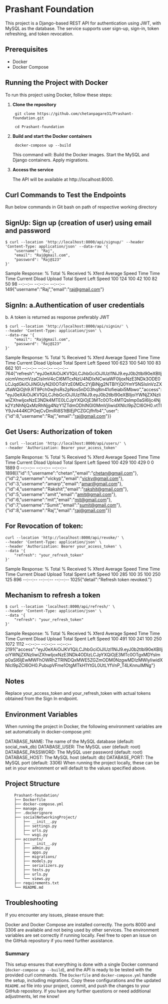 # Prashant Foundation

This project is a Django-based REST API for authentication using JWT, with MySQL as the database. The service supports user sign-up, sign-in, token refreshing, and token revocation.

## Prerequisites

- Docker
- Docker Compose

## Running the Project with Docker

To run this project using Docker, follow these steps:

1. **Clone the repository**

        git clone https://github.com/chetanpagare31/Prashant-foundation.git
   
        cd Prashant-foundation

2. **Build and start the Docker containers**
    
        docker-compose up --build

    This command will:
        Build the Docker images.
        Start the MySQL and Django containers.
        Apply migrations.


3. **Access the service**

    The API will be available at http://localhost:8000.

## Curl Commands to Test the Endpoints

Run below commands in Git bash on path of respective working directory 

## SignUp: Sign up (creation of user) using email and password

    $ curl --location 'http://localhost:8000/api/signup/' --header 'Content-Type: application/json' --data-raw '{
        "username": "Raj",
        "email": "Raj@gmail.com",
        "password": "Raj@123"
    }'

Sample Response:
  % Total    % Received % Xferd  Average Speed   Time    Time     Time  Current
                                 Dload  Upload   Total   Spent    Left  Speed
100   124  100    42  100    82     50     98 --:--:-- --:--:-- --:--:--   149{"username":"Raj","email":"raj@gmail.com"}


## SignIn: a.Authentication of user credentials 
b. A token is returned as response preferably JWT

    $ curl --location 'http://localhost:8000/api/signin/' \
    --header 'Content-Type: application/json' \
    --data-raw '{
        "email": "Raj@gmail.com",
        "password": "Raj@123"
    }'

Sample Response: 
  % Total    % Received % Xferd  Average Speed   Time    Time     Time  Current
                                 Dload  Upload   Total   Spent    Left  Speed
100   623  100   540  100    83    662    101 --:--:-- --:--:-- --:--:--   764{"refresh":"eyJ0eXAiOiJKV1QiLCJhbGciOiJIUzI1NiJ9.eyJ0b2tlbl90eXBlIjoicmVmcmVzaCIsImV4cCI6MTcxNzU4NDIxNCwiaWF0IjoxNzE3NDk3ODE0LCJqdGkiOiJiNGUyN2I0OTdiYzE0MDc2YjBiNjg2NTBlYjQ0YmY5NSIsInVzZXJfaWQiOjh9.RT9Pch0wjhsRs2pNos5nDG3hq8in41ofieiabi5Mbwo","access":"eyJ0eXAiOiJKV1QiLCJhbGciOiJIUzI1NiJ9.eyJ0b2tlbl90eXBlIjoiYWNjZXNzIiwiZXhwIjoxNzE3NDk4MTE0LCJpYXQiOjE3MTc0OTc4MTQsImp0aSI6Ijc4Njk2YzNhNjQxMzRhNjg4NzY1ZTdmODhlNGI0MmVjIiwidXNlcl9pZCI6OH0.vtTIY9Jv444KCPOejCvDmiRi8S1tBIEjPCZGCjfhfb4","user":{"id":8,"username":"Raj","email":"raj@gmail.com"}}




## Get Users: Authorization of token


    $ curl --location 'http://localhost:8000/api/users/' \
    --header 'Authorization: Bearer your_access_token'

Sample Response:
  % Total    % Received % Xferd  Average Speed   Time    Time     Time  Current
                                 Dload  Upload   Total   Spent    Left  Speed
100   429  100   429    0     0   1889      0 --:--:-- --:--:-- --:--:--  1898[{"id":1,"username":"chetan","email":"chetan@gmail.com"},{"id":2,"username":"vickyp","email":"vicky@gmail.com"},{"id":3,"username":"amarp","email":"amar@gmail.com"},{"id":4,"username":"Rakshit","email":"rakshit@gmail.com"},{"id":5,"username":"amit","email":"amit@gmail.com"},{"id":6,"username":"mit","email":"mit@gmail.com"},{"id":7,"username":"Sumit","email":"sumit@gmail.com"},{"id":8,"username":"Raj","email":"raj@gmail.com"}]





## For Revocation of token: 

    curl --location 'http://localhost:8000/api/revoke/' \
    --header 'Content-Type: application/json' \
    --header 'Authorization: Bearer your_access_token' \
    --data '{
        "refresh": "your_refresh_token"
    }'

Sample Response:
  % Total    % Received % Xferd  Average Speed   Time    Time     Time  Current
                                 Dload  Upload   Total   Spent    Left  Speed
100   285  100    35  100   250    125    896 --:--:-- --:--:-- --:--:--  1025{"detail":"Refresh token revoked."}



## Mechanism to refresh a token

    $ curl --location 'localhost:8000/api/refresh/' \
    --header 'Content-Type: application/json' \
    --data '{
        "refresh": "your_refresh_token"
    }'

Sample Response:
  % Total    % Received % Xferd  Average Speed   Time    Time     Time  Current
                                 Dload  Upload   Total   Spent    Left  Speed
100   491  100   241  100   250   1072   1112 --:--:-- --:--:-- --:--:--  2191{"access":"eyJ0eXAiOiJKV1QiLCJhbGciOiJIUzI1NiJ9.eyJ0b2tlbl90eXBlIjoiYWNjZXNzIiwiZXhwIjoxNzE3NDk4ODIzLCJpYXQiOjE3MTc0OTgxMDYsImp0aSI6IjEwMWFhOWRhZTRlNDQxMWE5ZGZmODM0NzgwMDIzMWIyIiwidXNlcl9pZCI6OH0.PubupVFme1OtgMTkH1YtGL0UtLYfVnP_T4LKnnuIMNg"}




## Notes

Replace your_access_token and your_refresh_token with actual tokens obtained from the Sign In endpoint.

## Environment Variables

When running the project in Docker, the following environment variables are set automatically in docker-compose.yml:

DATABASE_NAME: The name of the MySQL database (default: social_nwk_db)
DATABASE_USER: The MySQL user (default: root)
DATABASE_PASSWORD: The MySQL user password (default: root)
DATABASE_HOST: The MySQL host (default: db)
DATABASE_PORT: The MySQL port (default: 3306)
When running the project locally, these can be set in your environment or will default to the values specified above.

## Project Structure
        
        Prashant-foundation/
        ├── Dockerfile
        ├── docker-compose.yml
        ├── manage.py
        ├── .dockerignore
        ├── socialNetworkingProject/
        │   ├── __init__.py
        │   ├── settings.py
        │   ├── urls.py
        │   └── wsgi.py
        ├── accounts/
        │   ├── __init__.py
        │   ├── admin.py
        │   ├── apps.py
        │   ├── migrations/
        │   ├── models.py
        │   ├── serializers.py
        │   ├── tests.py
        │   ├── urls.py
        │   └── views.py
        ├── requirements.txt
        └── README.md

## Troubleshooting

If you encounter any issues, please ensure that:

Docker and Docker Compose are installed correctly.
The ports 8000 and 3306 are available and not being used by other services.
The environment variables are set correctly if running locally.
Feel free to open an issue on the GitHub repository if you need further assistance. 


### Summary

This setup ensures that everything is done with a single Docker command (`docker-compose up --build`), and the API is ready to be tested with the provided curl commands. The `Dockerfile` and `docker-compose.yml` handle the setup, including migrations. Copy these configurations and the updated `README.md` file into your project, commit, and push the changes to your GitHub repository. If you have any further questions or need additional adjustments, let me know!
